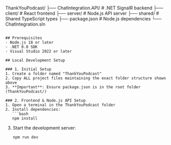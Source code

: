 ThankYouPodcast/
├── ChatIntegration.API/     # .NET SignalR backend
├── client/                  # React frontend
├── server/                  # Node.js API server
├── shared/                  # Shared TypeScript types
├── package.json            # Node.js dependencies
└── ChatIntegration.sln
```

## Prerequisites
- Node.js 18 or later
- .NET 8.0 SDK
- Visual Studio 2022 or later

## Local Development Setup

### 1. Initial Setup
1. Create a folder named "ThankYouPodcast"
2. Copy ALL project files maintaining the exact folder structure shown above
3. **Important**: Ensure package.json is in the root folder (ThankYouPodcast/)

### 2. Frontend & Node.js API Setup
1. Open a terminal in the ThankYouPodcast folder
2. Install dependencies:
   ```bash
   npm install
   ```
3. Start the development server:
   ```bash
   npm run dev